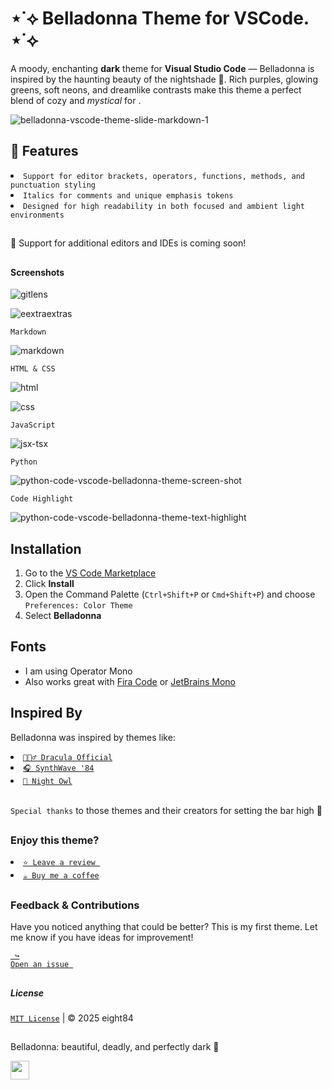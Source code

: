 # ⋆˙⟡ Belladonna Theme for VSCode. ⋆˙⟡

A moody, enchanting **dark** theme for **Visual Studio Code** — Belladonna is inspired by the haunting beauty of the nightshade 🌱. Rich purples, glowing greens, soft neons, and dreamlike contrasts make this theme a perfect blend of cozy and *mystical* for <math>late-night coding</math>.

![belladonna-vscode-theme-slide-markdown-1](https://github.com/user-attachments/assets/feec3a59-4efb-4e30-a68e-8ca460eefda7)

## 🔆 Features 

<li><code>Support for editor brackets, operators, functions, methods, and punctuation styling</code></li>
<li><code>Italics for comments and unique emphasis tokens </code></li>
<li><code>Designed for high readability in both focused and ambient light environments</code></li>

##

<span>👀 Support for additional editors and IDEs is coming soon!</span>

##
#### Screenshots

![gitlens](https://github.com/user-attachments/assets/debb62ff-5783-4a67-97b6-b4d6b61ad8c6)

![eextraextras](https://github.com/user-attachments/assets/ccf38f0e-2e22-4750-90fe-0ee6e87777e1)

<code>Markdown</code>

![markdown](https://github.com/user-attachments/assets/451c9a44-9f25-4283-b84d-4dd969d0f12e)

<code>HTML & CSS</code>

![html](https://github.com/user-attachments/assets/a873b48d-ad98-4cba-9db2-c6215363b188)

![css](https://github.com/user-attachments/assets/53befa11-db96-46d8-96aa-b567bf532115)

<code>JavaScript</code>

![jsx-tsx](https://github.com/user-attachments/assets/e123cc98-2c47-4860-9f92-5818cba9a459)

<code>Python</code>

![python-code-vscode-belladonna-theme-screen-shot](https://github.com/user-attachments/assets/1e83fc00-0289-4c2d-8038-33feb56d9745)

<code>Code Highlight</code>

![python-code-vscode-belladonna-theme-text-highlight](https://github.com/user-attachments/assets/50a2c17b-ab6f-44d4-af25-6a45174f3170)

## Installation

1. Go to the [VS Code Marketplace](https://marketplace.visualstudio.com/items?itemName=eight84.belladonna-theme)
2. Click **Install**
3. Open the Command Palette (`Ctrl+Shift+P` or `Cmd+Shift+P`) and choose `Preferences: Color Theme`
4. Select **Belladonna**

## Fonts

- I am using Operator Mono
- Also works great with [Fira Code](https://github.com/tonsky/FiraCode) or [JetBrains Mono](https://www.jetbrains.com/lp/mono/)

## Inspired By

Belladonna was inspired by themes like:

<li><a href="https://draculatheme.com/"><code>🧛🏻‍♂️ Dracula Official</code></a></li>
<li><a href="https://marketplace.visualstudio.com/items?itemName=RobbOwen.synthwave-vscode"><code>🎧 SynthWave '84</code></a></li>
<li><a href="https://marketplace.visualstudio.com/items?itemName=sdras.night-owl"><code>🦉 Night Owl</code></a></li>
</br>

`Special thanks` to those themes and their creators for setting the bar high 🚀

##
### Enjoy this theme?

<li><a href="https://marketplace.visualstudio.com/items?itemName=eight84.belladonna-theme"><code>⭐ Leave a review </code></a></li>
<li><a href="https://www.buymeacoffee.com/eight84"><code>☕️ Buy me a coffee</code></a></li>

##
### Feedback & Contributions

Have you noticed anything that could be better? This is my first theme. Let me know if you have ideas for improvement!

<a href="https://github.com/eight84/belladonna-theme/issues"><code> ↪ Open an issue </code></a>

##
##### License

[`MIT License`](LICENSE) | © 2025 eight84

##

Belladonna: beautiful, deadly, and perfectly dark 🌿 

<a href="https://www.buymeacoffee.com/eight84"><img src="https://cdn.buymeacoffee.com/buttons/v2/arial-orange.png" height="30px"></a>
